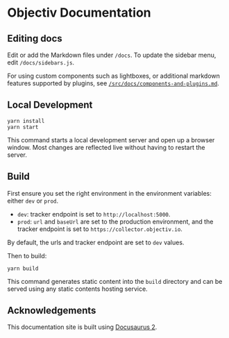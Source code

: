 # Objectiv Documentation

## Editing docs

Edit or add the Markdown files under `/docs`. To update the sidebar menu, edit `/docs/sidebars.js`.

For using custom components such as lightboxes, or additional markdown features supported by plugins, 
see [`/src/docs/components-and-plugins.md`](/docs/components-and-plugins).

## Local Development

```console
yarn install
yarn start
```

This command starts a local development server and open up a browser window. Most changes are reflected live 
without having to restart the server.

## Build

First ensure you set the right environment in the environment variables: either `dev` or `prod`.

* `dev`: tracker endpoint is set to `http://localhost:5000`.
* `prod`: `url` and `baseUrl` are set to the production environment, and the tracker endpoint is set to 
  `https://collector.objectiv.io`.

By default, the urls and tracker endpoint are set to `dev` values.

Then to build:

```console
yarn build
```

This command generates static content into the `build` directory and can be served using any static contents 
hosting service.

## Acknowledgements
This documentation site is built using [Docusaurus 2](https://v2.docusaurus.io/).

